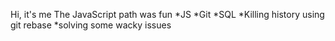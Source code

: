 Hi, it's me
The JavaScript path was fun
*JS
*Git
*SQL
*Killing history using git rebase
*solving some wacky issues